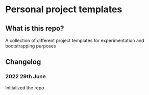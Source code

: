 # Personal project templates

## What is this repo?
A collection of different project templates for experimentation and bootstrapping purposes


## Changelog

### 2022 29th June

Initialized the repo

